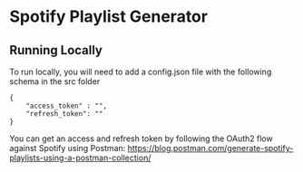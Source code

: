 # Spotify Playlist Generator

  

## Running Locally

To run locally, you will need to add a config.json file with the following schema in the src folder

    {   
	    "access_token" : "",   
	    "refresh_token": ""
    }

You can get an access and refresh token by following the OAuth2 flow against Spotify using Postman: https://blog.postman.com/generate-spotify-playlists-using-a-postman-collection/